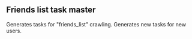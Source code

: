 ## Friends list task master ##

Generates tasks for "friends_list" crawling. Generates new tasks for new users.
